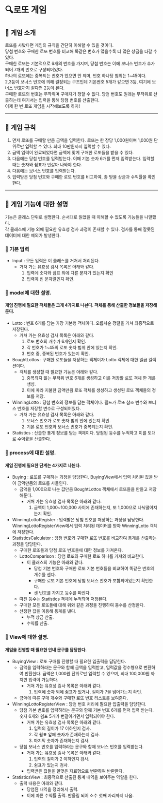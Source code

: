 # 🔍로또 게임

## 📮 게임 소개
로또를 사봤다면 게임의 규칙을 간단히 이해할 수 있을 것이다.  
당첨 번호와 구매한 로또 번호를 비교해 똑같은 번호가 많을수록 더 많은 상금을 타갈 수 있다.  
구매한 로또는 기본적으로 6개의 번호를 가지며, 당첨 번호는 이에 보너스 번호가 추가되어 7개의 번호로 구성되어있다.  
하나의 로또에는 중복되는 번호가 있으면 안 되며, 번호 하나당 범위는 1~45이다.  
2,3등이 보너스 번호에 의해 결정되는 구조인데 기본번호 5개가 같으면 3등, 여기에 보너스 번호까지 같다면 2등이 된다.  
구매한 로또의 번호는 무작위며 구매자가 정할 수 없다. 당첨 번호도 원래는 무작위로 산출하는데 여기서는 입력을 통해 당첨 번호를 산출한다.  
이제 한 번 로또 게임을 시작해보도록 하자!

---
## 🎯 게임 규칙
1. 먼저 로또를 구매할 만큼 금액을 입력한다. 로또는 한 장당 1,000원이며 1,000원 단위로만 입력할 수 있다. 최대 10만원까지 입력할 수 있다.
2. 금액 입력이 완료되었다면 금액에 맞게 구매한 로또들을 받을 수 있다.
3. 다음에는 당첨 번호를 입력받는다. 이때 기본 숫자 6개를 먼저 입력받는다. 입력할 때는 숫자와 쉼표가 번갈아 나와야 한다.
4. 다음에는 보너스 번호를 입력받는다.
5. 입력받은 당첨 번호와 구매한 로또 번호를 비교하여, 총 받을 상금과 수익률을 확인한다. 

---
## 💾 게임 기능에 대한 설명

기능은 클래스 단위로 설명한다. 순서대로 읽었을 때 이해할 수 있도록 기능들을 나열했다.  
각 클래스에 기능 외에 필요한 유효성 검사 과정이 존재할 수 있다. 검사를 통해 잘못된 데이터에 대한 예외가 발생한다.

### 📁 기본 입력
+ Input : 모든 입력은 이 클래스를 거쳐서 처리된다. 
  + 거쳐 가는 유효성 검사 목록은 아래와 같다.
    1. 입력에 숫자와 쉼표 외에 다른 문자가 있는지 확인
    2. 입력이 빈 문자열인지 확인.


### 📁 model에 대한 설명.

#### 게임 진행에 필요한 객체들은 크게 4가지로 나뉜다. 객체를 통해 산출한 정보들을 저장해둔다.
+ Lotto : 번호 6개를 담는 가장 기본형 객체이다. 오름차순 정렬을 거쳐 최종적으로 저장된다.
  * 거쳐 가는 유효성 검사 목록은 아래와 같다.
    1. 로또 번호의 개수가 6개인지 확인.
    2. 각 번호가 1~45의 로또 숫자 범위 안에 있는지 확인.
    3. 번호 중, 중복된 번호가 있는지 확인.
+ BoughtLottos : 구매한 로또들을 저장하는 객체이자 Lotto 객체에 대한 일급 컬렉션이다.
  + 객체를 생성할 때 필요한 기능은 아래와 같다.
    1. 중복되지 않는 무작위 번호 6개를 생성하고 이를 저장할 로또 객체 한 개를 생성.
    2. 이에 따라 지불한 금액만큼 로또 객체를 생성하고 생성된 로또 객체들의 정보를 저장. 
+ WinningLotto : 당첨 번호의 정보를 담는 객체이다. 필드가 로또 참조 변수와 보너스 번호를 저장할 변수로 구성되어있다.
  + 거쳐 가는 유효성 검사 목록은 아래와 같다.
    1. 보너스 번호가 로또 숫자 범위 안에 있는지 확인.
    2. 기본 로또 번호와 보너스 번호가 중복되는지 확인.
+ Statistics : 산출한 통계 정보를 담는 객체이다. 당첨된 등수를 누적하고 이를 토대로 수익률을 산출한다.

### 📁 process에 대한 설명.

#### 게임 진행에 필요한 단계는 4가지로 나뉜다.
+ Buying : 로또를 구매하는 과정을 담당한다. BuyingView에서 입력 처리된 값을 받아 금액만큼의 로또를 사들인다.
  + 금액을 1,000으로 나눈 값만큼 BoughtLottos 객체에서 로또들을 만들고 저장해둔다.
    + 거쳐 가는 유효성 검사 목록은 아래와 같다.
      1. 금액이 1,000~100,000 사이에 존재하는지, 또 1,000으로 나눠떨어지는지 확인.
+ WinningLottoRegister : 입력받은 당첨 번호를 저장하는 과정을 담당한다. WinningLottoRegisterView에서 입력 처리된 데이터를 받아 WinningLotto 객체에 저장한다.
+ StatisticsCalculator : 당첨 번호와 구매한 로또 번호를 비교하여 통계를 산출하는 과정을 담당한다.
  + 구매한 로또들과 당첨 로또 번호들에 대한 정보를 가져온다.
  + LottoComparison : 당첨 로또와 구매한 로또 하나를 가져와 비교한다.
    + 이 클래스의 기능은 아래와 같다.
      + 당첨 기본 번호와 구매한 로또 기본 번호들을 비교하여 똑같은 번호의 개수를 센다.
      + 구매한 로또 기본 번호에 당첨 보너스 번호가 포함되어있는지 확인한다.
      + 센 번호를 가지고 등수를 따진다.
  + 따진 등수는 Statistics 객체에 누적되어 저장된다.
  + 구매한 모든 로또들에 대해 위와 같은 과정을 진행하여 등수를 산정한다.
  + 산정한 값을 이용해 통계를 낸다.
    + 누적 상금 산출.
    + 수익률 산출.

### 📁 View에 대한 설명.

#### 게임을 진행할 때 필요한 안내 문구를 담당한다.
+ BuyingView : 로또 구매를 진행할 때 필요한 입출력을 담당한다.
  + 금액을 입력하라는 문구와 함께 금액을 입력받고, 입력값을 정수형으로 변환하여 반환한다. 금액은 1,000원 단위로만 입력할 수 있으며, 최대 100,000원 까지만 입력이 가능하다.
    + 거쳐 가는 유효성 검사 목록은 아래와 같다.
      1. 입력에 숫자 외에 쉼표가 있거나, 길이가 7을 넘어가는지 확인.
  + 금액에 따른 구매 개수와 구매한 로또 번호 리스트를 보여준다.
+ WinningLottoRegisterView : 당첨 번호 처리에 필요한 입출력을 담당한다.
  + 당첨 기본 번호를 입력하라는 문구와 함께 기본 번호 6개를 먼저 입력 받는다. 숫자 6개와 쉼표 5개가 번갈아가면서 입력되어야 한다.
    + 거쳐 가는 유효성 검사 목록은 아래와 같다.
      1. 입력의 길이가 17 이하인지 검사.
      2. 각 쉼표 앞에 숫자가 존재하는지 검사.
      3. 마지막 숫자가 존재하는지 검사.
  + 당첨 보너스 번호를 입력하라는 문구와 함께 보너스 번호를 입력받는다.
    + 거쳐 가는 유효성 검사 목록은 아래와 같다.
      1. 입력의 길이가 2 이하인지 검사.
      2. 쉼표가 있는지 검사.
    + 입력받은 값들을 알맞은 자료형으로 변환하여 반환한다.
+ StatisticsView : 최종적으로 산출된 통계 내역을 보여주는 역할을 한다.
  + 출력 내용은 아래와 같다.
    + 당첨된 내역을 정리해서 출력.
    + 이에 따른 수익률 출력. 반올림 되어 소수 첫째 자리까지 나옴.

